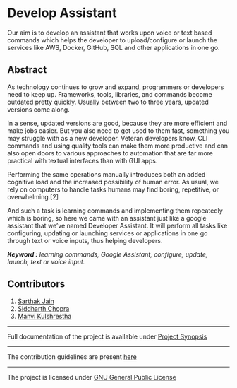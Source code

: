 # Develop Assistant


Our aim is to develop an assistant that works upon voice or text based
commands which helps the developer to upload/configure or launch the
services like AWS, Docker, GitHub, SQL and other applications in one go.

## Abstract

As technology continues to grow and expand, programmers or developers
need to keep up. Frameworks, tools, libraries, and commands become
outdated pretty quickly. Usually between two to three years, updated
versions come along.

In a sense, updated versions are good, because they are more efficient and
make jobs easier. But you also need to get used to them fast, something you may struggle with as a new developer. Veteran developers know, CLI commands and using quality tools can make them more productive and can also open doors to various approaches to automation that are far more practical with textual interfaces than with GUI apps.

Performing the same operations manually introduces both an added cognitive load and the increased possibility of human error. As usual, we rely on computers to handle tasks humans may find boring, repetitive, or
overwhelming.[2]

And such a task is learning commands and implementing them repeatedly
which is boring, so here we came with an assistant just like a google
assistant that we’ve named Developer Assistant. It will perform all tasks like configuring, updating or launching services or applications in one go through text or voice inputs, thus helping developers.

***Keyword :*** *learning commands, Google Assistant, configure,
update, launch, text or voice input.*


## Contributors

1. [Sarthak Jain](https://github.com/mrsarthak001)
2. [Siddharth Chopra](https://github.com/snapsid)
3. [Manvi Kulshrestha](https://github.com/Manvikul)
---

Full documentation of the project is available under [Project Synopsis](Synopsis_Report/SynopsisReport.pdf)

---

The contribution guidelines are present [here](docs/CONTRIBUTING.md)

---

The project is licensed under [GNU General Public License](LICENSE) 

